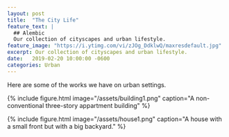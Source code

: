 ```yaml
---
layout: post
title:  "The City Life"
feature_text: |
  ## Alembic
  Our collection of cityscapes and urban lifestyle.
feature_image: "https://i.ytimg.com/vi/zJOg_DdklwQ/maxresdefault.jpg"
excerpt: Our collection of cityscapes and urban lifestyle.
date:   2019-02-20 10:00:00 -0600
categories: Urban
---
```

Here are some of the works we have on urban settings.

{% include figure.html image="/assets/building1.png" caption="A non-conventional three-story appartment building" %}

{% include figure.html image="/assets/house1.png" caption="A house with a small front but with a big backyard." %}